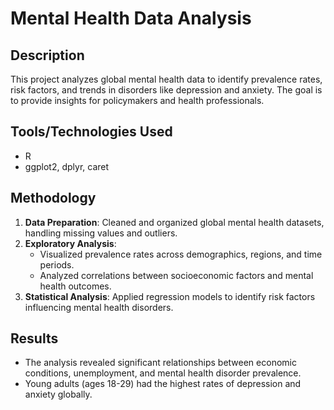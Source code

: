# Mental Health Data Analysis

## Description  
This project analyzes global mental health data to identify prevalence rates, risk factors, and trends in disorders like depression and anxiety. The goal is to provide insights for policymakers and health professionals.

## Tools/Technologies Used  
- R  
- ggplot2, dplyr, caret  

## Methodology  
1. **Data Preparation**: Cleaned and organized global mental health datasets, handling missing values and outliers.  
2. **Exploratory Analysis**:  
   - Visualized prevalence rates across demographics, regions, and time periods.  
   - Analyzed correlations between socioeconomic factors and mental health outcomes.  
3. **Statistical Analysis**: Applied regression models to identify risk factors influencing mental health disorders.  

## Results  
- The analysis revealed significant relationships between economic conditions, unemployment, and mental health disorder prevalence.  
- Young adults (ages 18-29) had the highest rates of depression and anxiety globally.  
